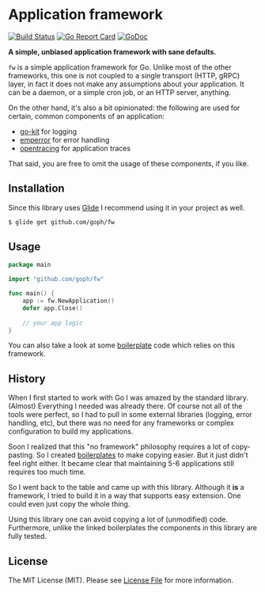 # Application framework

[![Build Status](https://img.shields.io/travis/goph/fw.svg?style=flat-square)](https://travis-ci.org/goph/fw)
[![Go Report Card](https://goreportcard.com/badge/github.com/goph/fw?style=flat-square)](https://goreportcard.com/report/github.com/goph/fw)
[![GoDoc](http://img.shields.io/badge/godoc-reference-5272B4.svg?style=flat-square)](https://godoc.org/github.com/goph/fw)


**A simple, unbiased application framework with sane defaults.**

`fw` is a simple application framework for Go. Unlike most of the other
frameworks, this one is not coupled to a single transport (HTTP, gRPC)
layer, in fact it does not make any assumptions about your application.
It can be a daemon, or a simple cron job, or an HTTP server, anything.

On the other hand, it's also a bit opinionated:
the following are used for certain, common components of an application:

- [go-kit](https://github.com/go-kit/kit/tree/master/log) for logging
- [emperror](https://github.com/goph/emperror) for error handling
- [opentracing](http://opentracing.io/) for application traces

That said, you are free to omit the usage of these components,
if you like.


## Installation

Since this library uses [Glide](http://glide.sh/) I recommend using it in your
project as well.

```bash
$ glide get github.com/goph/fw
```


## Usage

```go
package main

import "github.com/goph/fw"

func main() {
    app := fw.NewApplication()
    defer app.Close()
    
    // your app logic
}
```

You can also take a look at some [boilerplate](https://github.com/deshboard/boilerplate-service)
code which relies on this framework.


## History

When I first started to work with Go I was amazed by the standard library.
(Almost) Everything I needed was already there. Of course not all of the tools
were perfect, so I had to pull in some external libraries (logging, error handling, etc),
but there was no need for any frameworks or complex configuration to build my applications.

Soon I realized that this "no framework" philosophy requires a lot of copy-pasting.
So I created [boilerplates](https://github.com/deshboard/boilerplate-service) to
make copying easier. But it just didn't feel right either. It became clear
that maintaining 5-6 applications still requires too much time.

So I went back to the table and came up with this library. Although it **is** a
framework, I tried to build it in a way that supports easy extension. One could
even just copy the whole thing.

Using this library one can avoid copying a lot of (unmodified) code.
Furthermore, unlike the linked boilerplates the components in this library
are fully tested.


## License

The MIT License (MIT). Please see [License File](LICENSE) for more information.

